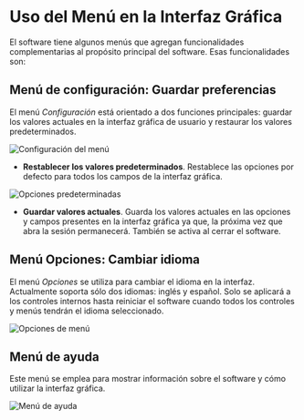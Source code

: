 # Uso del Menú en la Interfaz Gráfica

El software tiene algunos menús que agregan funcionalidades complementarias al propósito principal del software. Esas funcionalidades son:

## Menú de configuración: Guardar preferencias

El menú *Configuración* está orientado a dos funciones principales: guardar los valores actuales en la interfaz gráfica de usuario y restaurar los valores predeterminados.

![Configuración del menú](~/images/es/menu_1.png "Configuración del menú")

* **Restablecer los valores predeterminados**. Restablece las opciones por defecto para todos los campos de la interfaz gráfica.

![Opciones predeterminadas](~/images/es/default.png "Opciones predeterminadas")

* **Guardar valores actuales**. Guarda los valores actuales en las opciones y campos presentes en la interfaz gráfica ya que, la próxima vez que abra la sesión permanecerá. También se activa al cerrar el software.

## Menú Opciones: Cambiar idioma

El menú *Opciones* se utiliza para cambiar el idioma en la interfaz. Actualmente soporta sólo dos idiomas: inglés y español. Solo se aplicará a los controles internos hasta reiniciar el software cuando todos los controles y menús tendrán el idioma seleccionado.

![Opciones de menú](~/images/es/menu_2.png "Opciones de menú")

## Menú de ayuda

Este menú se emplea para mostrar información sobre el software y cómo utilizar la interfaz gráfica.

![Menú de ayuda](~/images/es/menu_3.png "Menú de ayuda")